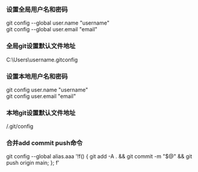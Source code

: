 ### 设置全局用户名和密码
git config --global user.name  "username"  
git config --global user.email  "email"

### 全局git设置默认文件地址
C:\Users\username\.gitconfig

### 设置本地用户名和密码
git config  user.name  "username"  
git config  user.email  "email"

### 本地git设置默认文件地址
/.git/config

### 合并add commit push命令
git config --global alias.aaa '!f() { git add -A . && git commit -m "$@" && git push origin main; }; f'